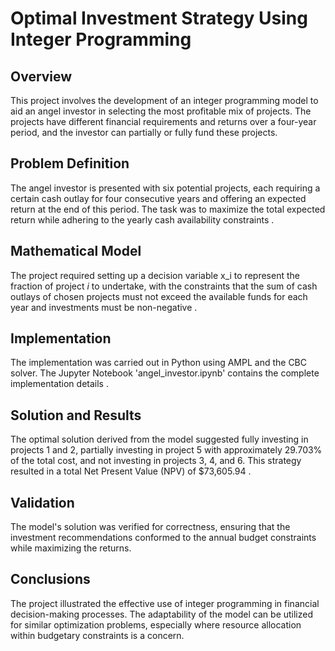 # Optimal Investment Strategy Using Integer Programming

## Overview
This project involves the development of an integer programming model to aid an angel investor in selecting the most profitable mix of projects. The projects have different financial requirements and returns over a four-year period, and the investor can partially or fully fund these projects.

## Problem Definition
The angel investor is presented with six potential projects, each requiring a certain cash outlay for four consecutive years and offering an expected return at the end of this period. The task was to maximize the total expected return while adhering to the yearly cash availability constraints .

## Mathematical Model
The project required setting up a decision variable x_i to represent the fraction of project _i_ to undertake, with the constraints that the sum of cash outlays of chosen projects must not exceed the available funds for each year and investments must be non-negative .

## Implementation
The implementation was carried out in Python using AMPL and the CBC solver. The Jupyter Notebook 'angel_investor.ipynb' contains the complete implementation details .

## Solution and Results
The optimal solution derived from the model suggested fully investing in projects 1 and 2, partially investing in project 5 with approximately 29.703% of the total cost, and not investing in projects 3, 4, and 6. This strategy resulted in a total Net Present Value (NPV) of $73,605.94 .

## Validation
The model's solution was verified for correctness, ensuring that the investment recommendations conformed to the annual budget constraints while maximizing the returns.

## Conclusions
The project illustrated the effective use of integer programming in financial decision-making processes. The adaptability of the model can be utilized for similar optimization problems, especially where resource allocation within budgetary constraints is a concern.

